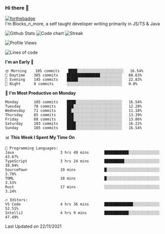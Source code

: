 ### Hi there 👋
[![forthebadge](https://forthebadge.com/images/badges/0-percent-optimized.svg)](https://forthebadge.com)<br>
I'm Blocks_n_more, a self taught developer writing primarily in JS/TS & Java

![Github Stats](https://github-readme-stats.vercel.app/api?username=blocksnmore&show_icons=true&theme=dark)
![Code chart](https://github-readme-stats.vercel.app/api/top-langs/?username=blocksnmore&layout=compact&theme=dark)
![Streak](https://github-readme-streak-stats.herokuapp.com/?user=blocksnmore&theme=dark&hide_border=true)
<!--START_SECTION:waka-->
![Profile Views](http://img.shields.io/badge/Profile%20Views-2-blue)

![Lines of code](https://img.shields.io/badge/From%20Hello%20World%20I%27ve%20Written-2.1%20million%20lines%20of%20code-blue)

**I'm an Early 🐤** 

```text
🌞 Morning    105 commits    ████░░░░░░░░░░░░░░░░░░░░░   16.54% 
🌆 Daytime    385 commits    ███████████████░░░░░░░░░░   60.63% 
🌃 Evening    145 commits    █████░░░░░░░░░░░░░░░░░░░░   22.83% 
🌙 Night      0 commits      ░░░░░░░░░░░░░░░░░░░░░░░░░   0.0%

```
📅 **I'm Most Productive on Monday** 

```text
Monday       105 commits    ████░░░░░░░░░░░░░░░░░░░░░   16.54% 
Tuesday      78 commits     ███░░░░░░░░░░░░░░░░░░░░░░   12.28% 
Wednesday    71 commits     ██░░░░░░░░░░░░░░░░░░░░░░░   11.18% 
Thursday     85 commits     ███░░░░░░░░░░░░░░░░░░░░░░   13.39% 
Friday       88 commits     ███░░░░░░░░░░░░░░░░░░░░░░   13.86% 
Saturday     103 commits    ████░░░░░░░░░░░░░░░░░░░░░   16.22% 
Sunday       105 commits    ████░░░░░░░░░░░░░░░░░░░░░   16.54%

```


📊 **This Week I Spent My Time On** 

```text
💬 Programming Languages: 
Java                     3 hrs 49 mins       ███████████░░░░░░░░░░░░░░   43.67% 
TypeScript               3 hrs 24 mins       █████████░░░░░░░░░░░░░░░░   38.84% 
SourcePawn               19 mins             █░░░░░░░░░░░░░░░░░░░░░░░░   3.78% 
TOML                     18 mins             █░░░░░░░░░░░░░░░░░░░░░░░░   3.53% 
Rust                     17 mins             ░░░░░░░░░░░░░░░░░░░░░░░░░   3.24%

🔥 Editors: 
VS Code                  4 hrs 36 mins       █████████████░░░░░░░░░░░░   52.51% 
IntelliJ                 4 hrs 9 mins        ███████████░░░░░░░░░░░░░░   47.49%

```


 Last Updated on 22/11/2021
<!--END_SECTION:waka-->
